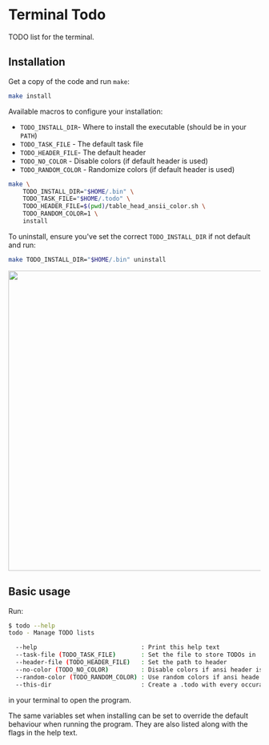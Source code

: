 # Terminal Todo

TODO list for the terminal.

## Installation

Get a copy of the code and run `make`:

```sh
make install

```

Available macros to configure your installation:

* `TODO_INSTALL_DIR`- Where to install the executable (should be in your `PATH`)
* `TODO_TASK_FILE` - The default task file
* `TODO_HEADER_FILE`- The default header
* `TODO_NO_COLOR` - Disable colors (if default header is used)
* `TODO_RANDOM_COLOR` - Randomize colors (if default header is used)

```sh
make \
    TODO_INSTALL_DIR="$HOME/.bin" \
    TODO_TASK_FILE="$HOME/.todo" \
    TODO_HEADER_FILE=$(pwd)/table_head_ansii_color.sh \
    TODO_RANDOM_COLOR=1 \
    install
```

To uninstall, ensure you've set the correct `TODO_INSTALL_DIR` if not default and
run:

```sh
make TODO_INSTALL_DIR="$HOME/.bin" uninstall
```

<img src="./img/install.gif" width="600"/>

## Basic usage

Run:

```sh
$ todo --help
todo - Manage TODO lists

  --help                             : Print this help text
  --task-file (TODO_TASK_FILE)       : Set the file to store TODOs in
  --header-file (TODO_HEADER_FILE)   : Set the path to header
  --no-color (TODO_NO_COLOR)         : Disable colors if ansi header is used
  --random-color (TODO_RANDOM_COLOR) : Use random colors if ansi heade ris used
  --this-dir                         : Create a .todo with every occurance of '# TODO:' or '// TODO:' in the directory files
```

in your terminal to open the program.

The same variables set when installing can be set to override the default
behaviour when running the program. They are also listed along with the flags in
the help text.
